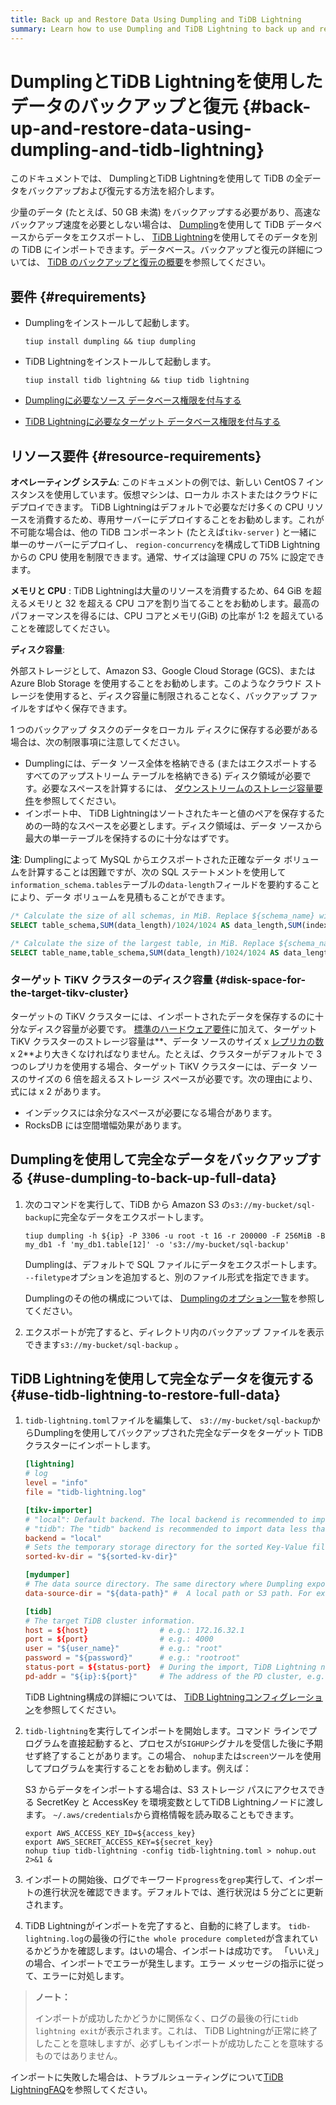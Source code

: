 ```yaml
---
title: Back up and Restore Data Using Dumpling and TiDB Lightning
summary: Learn how to use Dumpling and TiDB Lightning to back up and restore full data of TiDB.
---
```


# DumplingとTiDB Lightningを使用したデータのバックアップと復元 {#back-up-and-restore-data-using-dumpling-and-tidb-lightning}

このドキュメントでは、 DumplingとTiDB Lightningを使用して TiDB の全データをバックアップおよび復元する方法を紹介します。

少量のデータ (たとえば、50 GB 未満) をバックアップする必要があり、高速なバックアップ速度を必要としない場合は、 [Dumpling](/dumpling-overview.md)を使用して TiDB データベースからデータをエクスポートし、 [TiDB Lightning](/tidb-lightning/tidb-lightning-overview.md)を使用してそのデータを別の TiDB にインポートできます。データベース。バックアップと復元の詳細については、 [TiDB のバックアップと復元の概要](/br/backup-and-restore-overview.md)を参照してください。

## 要件 {#requirements}

-   Dumplingをインストールして起動します。

    ```shell
    tiup install dumpling && tiup dumpling
    ```

-   TiDB Lightningをインストールして起動します。

    ```shell
    tiup install tidb lightning && tiup tidb lightning
    ```

-   [Dumplingに必要なソース データベース権限を付与する](/dumpling-overview.md#export-data-from-tidb-or-mysql)

-   [TiDB Lightningに必要なターゲット データベース権限を付与する](/tidb-lightning/tidb-lightning-requirements.md#privileges-of-the-target-database)

## リソース要件 {#resource-requirements}

**オペレーティング システム**: このドキュメントの例では、新しい CentOS 7 インスタンスを使用しています。仮想マシンは、ローカル ホストまたはクラウドにデプロイできます。 TiDB Lightningはデフォルトで必要なだけ多くの CPU リソースを消費するため、専用サーバーにデプロイすることをお勧めします。これが不可能な場合は、他の TiDB コンポーネント (たとえば`tikv-server` ) と一緒に単一のサーバーにデプロイし、 `region-concurrency`を構成してTiDB Lightningからの CPU 使用を制限できます。通常、サイズは論理 CPU の 75% に設定できます。

**メモリと CPU** : TiDB Lightningは大量のリソースを消費するため、64 GiB を超えるメモリと 32 を超える CPU コアを割り当てることをお勧めします。最高のパフォーマンスを得るには、CPU コアとメモリ(GiB) の比率が 1:2 を超えていることを確認してください。

**ディスク容量**:

外部ストレージとして、Amazon S3、Google Cloud Storage (GCS)、または Azure Blob Storage を使用することをお勧めします。このようなクラウド ストレージを使用すると、ディスク容量に制限されることなく、バックアップ ファイルをすばやく保存できます。

1 つのバックアップ タスクのデータをローカル ディスクに保存する必要がある場合は、次の制限事項に注意してください。

-   Dumplingには、データ ソース全体を格納できる (またはエクスポートするすべてのアップストリーム テーブルを格納できる) ディスク領域が必要です。必要なスペースを計算するには、 [ダウンストリームのストレージ容量要件](/tidb-lightning/tidb-lightning-requirements.md#storage-space-of-the-target-database)を参照してください。
-   インポート中、 TiDB Lightningはソートされたキーと値のペアを保存するための一時的なスペースを必要とします。ディスク領域は、データ ソースから最大の単一テーブルを保持するのに十分なはずです。

**注**: Dumplingによって MySQL からエクスポートされた正確なデータ ボリュームを計算することは困難ですが、次の SQL ステートメントを使用して`information_schema.tables`テーブルの`data-length`フィールドを要約することにより、データ ボリュームを見積もることができます。

```sql
/* Calculate the size of all schemas, in MiB. Replace ${schema_name} with your schema name. */
SELECT table_schema,SUM(data_length)/1024/1024 AS data_length,SUM(index_length)/1024/1024 AS index_length,SUM(data_length+index_length)/1024/1024 AS SUM FROM information_schema.tables WHERE table_schema = "${schema_name}" GROUP BY table_schema;

/* Calculate the size of the largest table, in MiB. Replace ${schema_name} with your schema name. */
SELECT table_name,table_schema,SUM(data_length)/1024/1024 AS data_length,SUM(index_length)/1024/1024 AS index_length,SUM(data_length+index_length)/1024/1024 AS SUM from information_schema.tables WHERE table_schema = "${schema_name}" GROUP BY table_name,table_schema ORDER BY SUM DESC LIMIT 5;
```

### ターゲット TiKV クラスターのディスク容量 {#disk-space-for-the-target-tikv-cluster}

ターゲットの TiKV クラスターには、インポートされたデータを保存するのに十分なディスク容量が必要です。 [標準のハードウェア要件](/hardware-and-software-requirements.md)に加えて、ターゲット TiKV クラスターのストレージ容量は**、データ ソースのサイズ x <a href="/faq/manage-cluster-faq.md#is-the-number-of-replicas-in-each-region-configurable-if-yes-how-to-configure-it">レプリカの数</a>x 2**より大きくなければなりません。たとえば、クラスターがデフォルトで 3 つのレプリカを使用する場合、ターゲット TiKV クラスターには、データ ソースのサイズの 6 倍を超えるストレージ スペースが必要です。次の理由により、式には x 2 があります。

-   インデックスには余分なスペースが必要になる場合があります。
-   RocksDB には空間増幅効果があります。

## Dumplingを使用して完全なデータをバックアップする {#use-dumpling-to-back-up-full-data}

1.  次のコマンドを実行して、TiDB から Amazon S3 の`s3://my-bucket/sql-backup`に完全なデータをエクスポートします。

    ```shell
    tiup dumpling -h ${ip} -P 3306 -u root -t 16 -r 200000 -F 256MiB -B my_db1 -f 'my_db1.table[12]' -o 's3://my-bucket/sql-backup'
    ```

    Dumplingは、デフォルトで SQL ファイルにデータをエクスポートします。 `--filetype`オプションを追加すると、別のファイル形式を指定できます。

    Dumplingのその他の構成については、 [Dumplingのオプション一覧](/dumpling-overview.md#option-list-of-dumpling)を参照してください。

2.  エクスポートが完了すると、ディレクトリ内のバックアップ ファイルを表示できます`s3://my-bucket/sql-backup` 。

## TiDB Lightningを使用して完全なデータを復元する {#use-tidb-lightning-to-restore-full-data}

1.  `tidb-lightning.toml`ファイルを編集して、 `s3://my-bucket/sql-backup`からDumplingを使用してバックアップされた完全なデータをターゲット TiDB クラスターにインポートします。

    ```toml
    [lightning]
    # log
    level = "info"
    file = "tidb-lightning.log"

    [tikv-importer]
    # "local": Default backend. The local backend is recommended to import large volumes of data (1 TiB or more). During the import, the target TiDB cluster cannot provide any service.
    # "tidb": The "tidb" backend is recommended to import data less than 1 TiB. During the import, the target TiDB cluster can provide service normally. For more information on the backends, refer to https://docs.pingcap.com/tidb/stable/tidb-lightning-backends.
    backend = "local"
    # Sets the temporary storage directory for the sorted Key-Value files. The directory must be empty, and the storage space must be greater than the size of the dataset to be imported. For better import performance, it is recommended to use a directory different from `data-source-dir` and use flash storage, which can use I/O exclusively.
    sorted-kv-dir = "${sorted-kv-dir}"

    [mydumper]
    # The data source directory. The same directory where Dumpling exports data in "Use Dumpling to back up full data".
    data-source-dir = "${data-path}" #  A local path or S3 path. For example, 's3://my-bucket/sql-backup'

    [tidb]
    # The target TiDB cluster information.
    host = ${host}                # e.g.: 172.16.32.1
    port = ${port}                # e.g.: 4000
    user = "${user_name}"         # e.g.: "root"
    password = "${password}"      # e.g.: "rootroot"
    status-port = ${status-port}  # During the import, TiDB Lightning needs to obtain the table schema information from the TiDB status port. e.g.: 10080
    pd-addr = "${ip}:${port}"     # The address of the PD cluster, e.g.: 172.16.31.3:2379. TiDB Lightning obtains some information from PD. When backend = "local", you must specify status-port and pd-addr correctly. Otherwise, the import will be abnormal.
    ```

    TiDB Lightning構成の詳細については、 [TiDB Lightningコンフィグレーション](/tidb-lightning/tidb-lightning-configuration.md)を参照してください。

2.  `tidb-lightning`を実行してインポートを開始します。コマンド ラインでプログラムを直接起動すると、プロセスが`SIGHUP`シグナルを受信した後に予期せず終了することがあります。この場合、 `nohup`または`screen`ツールを使用してプログラムを実行することをお勧めします。例えば：

    S3 からデータをインポートする場合は、S3 ストレージ パスにアクセスできる SecretKey と AccessKey を環境変数としてTiDB Lightningノードに渡します。 `~/.aws/credentials`から資格情報を読み取ることもできます。

    ```shell
    export AWS_ACCESS_KEY_ID=${access_key}
    export AWS_SECRET_ACCESS_KEY=${secret_key}
    nohup tiup tidb-lightning -config tidb-lightning.toml > nohup.out 2>&1 &
    ```

3.  インポートの開始後、ログでキーワード`progress`を`grep`実行して、インポートの進行状況を確認できます。デフォルトでは、進行状況は 5 分ごとに更新されます。

4.  TiDB Lightningがインポートを完了すると、自動的に終了します。 `tidb-lightning.log`の最後の行に`the whole procedure completed`が含まれているかどうかを確認します。はいの場合、インポートは成功です。 「いいえ」の場合、インポートでエラーが発生します。エラー メッセージの指示に従って、エラーに対処します。

> **ノート：**
>
> インポートが成功したかどうかに関係なく、ログの最後の行に`tidb lightning exit`が表示されます。これは、 TiDB Lightningが正常に終了したことを意味しますが、必ずしもインポートが成功したことを意味するものではありません。

インポートに失敗した場合は、トラブルシューティングについて[TiDB LightningFAQ](/tidb-lightning/tidb-lightning-faq.md)を参照してください。
